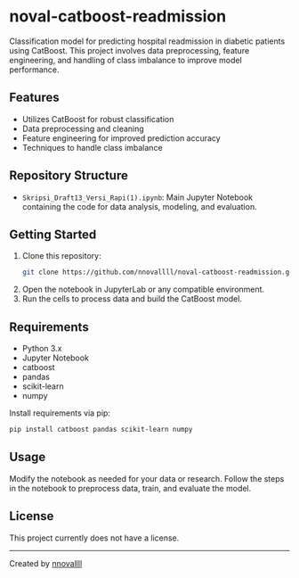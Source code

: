 # noval-catboost-readmission

Classification model for predicting hospital readmission in diabetic patients using CatBoost. This project involves data preprocessing, feature engineering, and handling of class imbalance to improve model performance.

## Features

- Utilizes CatBoost for robust classification
- Data preprocessing and cleaning
- Feature engineering for improved prediction accuracy
- Techniques to handle class imbalance

## Repository Structure

- `Skripsi_Draft13_Versi_Rapi(1).ipynb`: Main Jupyter Notebook containing the code for data analysis, modeling, and evaluation.

## Getting Started

1. Clone this repository:
    ```bash
    git clone https://github.com/nnovallll/noval-catboost-readmission.git
    ```
2. Open the notebook in JupyterLab or any compatible environment.
3. Run the cells to process data and build the CatBoost model.

## Requirements

- Python 3.x
- Jupyter Notebook
- catboost
- pandas
- scikit-learn
- numpy

Install requirements via pip:
```bash
pip install catboost pandas scikit-learn numpy
```

## Usage

Modify the notebook as needed for your data or research. Follow the steps in the notebook to preprocess data, train, and evaluate the model.

## License

This project currently does not have a license.

---
Created by [nnovallll](https://github.com/nnovallll)
